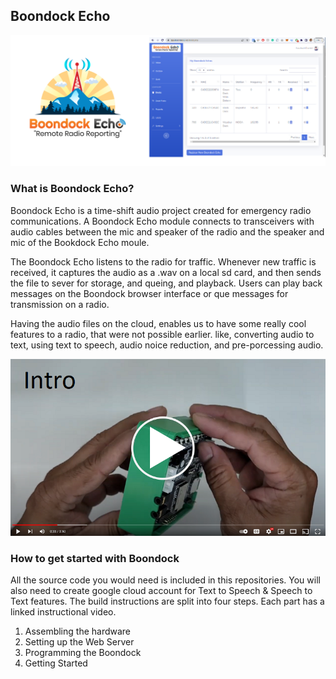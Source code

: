 ## Boondock Echo
![logo](/mediakit/logos/boondock.png)

### What is Boondock Echo?
Boondock Echo is a time-shift audio project created for emergency radio communications. A Boondock Echo module connects to transceivers with audio cables between the mic and speaker of the radio and the speaker and mic of the Bookdock Echo moule. 

The Boondock Echo listens to the radio for traffic. Whenever new traffic is received, it captures the audio as a .wav on a local sd card, and then sends the file to sever for storage, and queing, and playback. Users can play back messages on the Boondock browser interface or que messages for transmission on a radio.

Having the audio files on the cloud, enables us to have some really cool features to a radio, that were not possible earlier. like, converting audio to text, using text to speech, audio noice reduction, and pre-porcessing audio.


 [![Watch the video](/mediakit/images/thumb-intro.png)](https://youtu.be/K9tplKsggrA)

### How to get started with Boondock
All the source code you would need is included in this repositories. You will also need to create google cloud account for Text to Speech & Speech to Text features. The build instructions are split into four steps. Each part has a linked instructional video.

<ol>
  <li>Assembling the hardware</li>
  <li>Setting up the Web Server</li>
  <li>Programming the Boondock</li>
  <li>Getting Started</li>
</ol>
